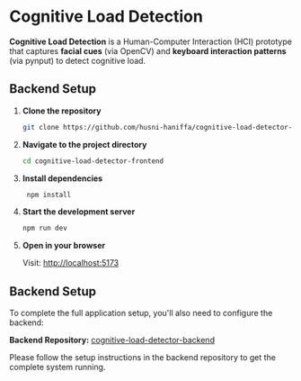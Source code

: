 # Cognitive Load Detection

**Cognitive Load Detection** is a Human-Computer Interaction (HCI) prototype that captures **facial cues** (via OpenCV) and **keyboard interaction patterns** (via pynput) to detect cognitive load.  


## Backend Setup

1. **Clone the repository**
   ```bash
   git clone https://github.com/husni-haniffa/cognitive-load-detector-frontend
   ```

2. **Navigate to the project directory**
   ```bash
   cd cognitive-load-detector-frontend
   ```

3. **Install dependencies**
   ```bash
    npm install
   ```

4. **Start the development server**
   ```bash
   npm run dev
   ```

5. **Open in your browser**

   Visit: [http://localhost:5173](http://localhost:5173)

## Backend Setup

To complete the full application setup, you'll also need to configure the backend:

**Backend Repository:** [cognitive-load-detector-backend](https://github.com/husni-haniffa/cognitive-load-detector-backend)

Please follow the setup instructions in the backend repository to get the complete system running.
